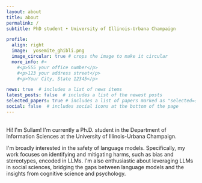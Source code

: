 ```yaml
---
layout: about
title: about
permalink: /
subtitle: PhD student • University of Illinois-Urbana Champaign

profile:
  align: right
  image:  yosemite_ghibli.png
  image_circular: true # crops the image to make it circular
  more_info: #>
    #<p>555 your office number</p>
    #<p>123 your address street</p>
    #<p>Your City, State 12345</p>

news: true  # includes a list of news items
latest_posts: false  # includes a list of the newest posts
selected_papers: true # includes a list of papers marked as "selected={true}"
social: false  # includes social icons at the bottom of the page
---
```

\
Hi! I'm Sullam! I'm currently a Ph.D. student in the Department of Information Sciences at the University of Illinois-Urbana Champaign. 

I'm broadly interested in the safety of language models. Specifically, my work focuses on identifying and mitigating harms, such as bias and stereotypes, encoded in LLMs. I'm also enthusiastic about leveraging LLMs in social sciences, bridging the gaps between language models and the insights from cognitive science and psychology.

<!--
Write your biography here. Tell the world about yourself. Link to your favorite [subreddit](http://reddit.com). You can put a picture in, too. The code is already in, just name your picture `prof_pic.jpg` and put it in the `img/` folder.

Put your address / P.O. box / other info right below your picture. You can also disable any of these elements by editing `profile` property of the YAML header of your `_pages/about.md`. Edit `_bibliography/papers.bib` and Jekyll will render your [publications page](/al-folio/publications/) automatically.

Link to your social media connections, too. This theme is set up to use [Font Awesome icons](http://fortawesome.github.io/Font-Awesome/) and [Academicons](https://jpswalsh.github.io/academicons/), like the ones below. Add your Facebook, Twitter, LinkedIn, Google Scholar, or just disable all of them.
-->
